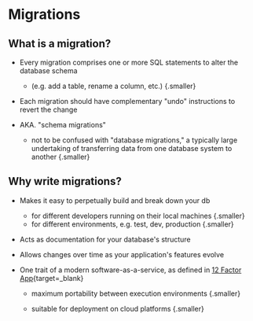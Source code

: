 # Migrations

<div class="smaller">
  <div class="row">
    <div class="cell-3">

## What is a migration?

* Every migration comprises one or more SQL statements to alter the database schema 
  * (e.g. add a table, rename a column, etc.) {.smaller}

* Each migration should have complementary "undo" instructions to revert the change 

* AKA. "schema migrations"
  * not to be confused with "database migrations," a typically large undertaking of transferring data from one database system to another {.smaller}

    </div>
    <div class="cell-3">
      <div class="fragment" data-index="1">

## Why write migrations?

* Makes it easy to perpetually build and break down your db
  * for different developers running on their local machines {.smaller}
  * for different environments, e.g. test, dev, production {.smaller}

* Acts as documentation for your database's structure

* Allows changes over time as your application's features evolve

* One trait of a modern software-as-a-service, as defined in [12 Factor App](https://12factor.net/){target=_blank}
  * maximum portability between execution environments {.smaller}
  * suitable for deployment on cloud platforms {.smaller}

      </div>
    </div>
  </div>
</div>